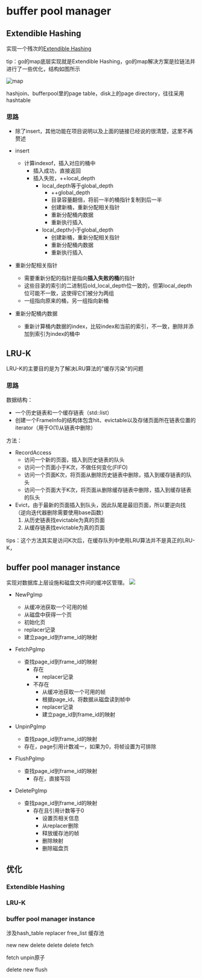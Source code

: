 # buffer pool manager

## Extendible Hashing

实现一个残次的[Extendible Hashing](https://www.geeksforgeeks.org/extendible-hashing-dynamic-approach-to-dbms)

tip：go的map底层实现就是Extendible Hashing，go的map解决方案是拉链法并进行了一些优化，结构如图所示

![map](https://pic3.zhimg.com/80/v2-e0b9187cfc0dd066239b44df1f4594ba_720w.webp)

hashjoin、bufferpool里的page table，disk上的page directory，往往采用hashtable

### 思路

- 除了insert，其他功能在项目说明以及上面的链接已经说的很清楚，这里不再赘述
- insert
  - 计算indexof，插入对应的桶中
    - 插入成功，直接返回
    - 插入失败，++local_depth
      - local_depth等于global_depth
        - ++global_depth
        - 目录容量翻倍，将前一半的桶指针复制到后一半
        - 创建新桶，重新分配相关指针
        - 重新分配桶内数据
        - 重新执行插入
      - local_depth小于global_depth
        - 创建新桶，重新分配相关指针
        - 重新分配桶内数据
        - 重新执行插入

- 重新分配相关指针
  - 需要重新分配的指针是指向**插入失败的桶**的指针
  - 这些目录的索引的二进制后old_local_depth位一致的，但第local_depth位可能不一致，这使得它们被分为两组
  - 一组指向原来的桶，另一组指向新桶

- 重新分配桶内数据
  - 重新计算桶内数据的index，比较index和当前的索引，不一致，删除并添加到索引为index的桶中

## LRU-K
LRU-K的主要目的是为了解决LRU算法的"缓存污染"的问题

### 思路

数据结构：
- 一个历史链表和一个缓存链表（std::list）
- 创建一个FrameInfo的结构体包含hit、evictable以及存储页面所在链表位置的iterator（用于O(1)从链表中删除）

方法：
- RecordAccess
  - 访问一个新的页面，插入到历史链表的队头
  - 访问一个页面小于K次，不做任何变化(FIFO)
  - 访问一个页面K次，将页面从删除历史链表中删除，插入到缓存链表的队头
  - 访问一个页面大于K次，将页面从删除缓存链表中删除，插入到缓存链表的队头
- Evict，由于最新的页面插入到队头，因此队尾是最旧页面，所以要逆向找（逆向迭代器删除需要使用base函数）
  1. 从历史链表找evictable为真的页面
  2. 从缓存链表找evictable为真的页面

tips：这个方法其实是访问K次后，在缓存队列中使用LRU算法并不是真正的LRU-K，

## buffer pool manager instance
实现对数据库上层设施和磁盘文件间的缓冲区管理。
![](https://img-blog.csdnimg.cn/6bb60675983d40f28111e63c2c1ca7a7.png)

- NewPgImp
  - 从缓冲池获取一个可用的帧
  - 从磁盘中获得一个页
  - 初始化页
  - replacer记录
  - 建立page_id到frame_id的映射

- FetchPgImp
  - 查找page_id到frame_id的映射
    - 存在
      - replacer记录
    - 不存在
      - 从缓冲池获取一个可用的帧
      - 根据page_id，将数据从磁盘读到帧中
      - replacer记录
      - 建立page_id到frame_id的映射

- UnpinPgImp
   - 查找page_id到frame_id的映射
    - 存在，page引用计数减一，如果为0，将帧设置为可排除

- FlushPgImp
  - 查找page_id到frame_id的映射
    - 存在，直接写回

- DeletePgImp
  - 查找page_id到frame_id的映射
    - 存在且引用计数等于0
      - 设置页相关信息
      - 从replacer删除
      - 释放缓存池的帧
      - 删除映射
      - 删除磁盘页

## 优化

### Extendible Hashing

### LRU-K

### buffer pool manager instance

涉及hash_table replacer free_list 缓存池

new new 
delete delete
delete fetch

fetch unpin原子

delete new
flush
